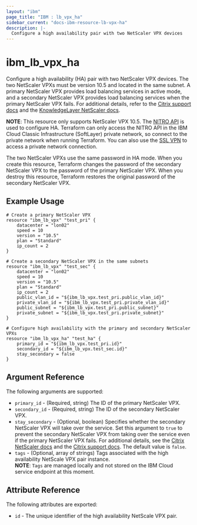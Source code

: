 ```yaml
---
layout: "ibm"
page_title: "IBM : lb_vpx_ha"
sidebar_current: "docs-ibm-resource-lb-vpx-ha"
description: |-
  Configure a high availability pair with two NetScaler VPX devices
---
```


# ibm\_lb_vpx_ha

Configure a high availability (HA) pair with two NetScaler VPX devices. The two NetScaler VPXs must be version 10.5 and located in the same subnet. A primary NetScaler VPX provides load balancing services in active mode, and a secondary NetScaler VPX provides load balancing services when the primary NetScaler VPX fails. For additional details, refer to the  [Citrix support docs](https://support.citrix.com/article/CTX116748) and the [KnowledgeLayer NetScaler docs](http://knowledgelayer.softlayer.com/articles/netscaler-vpx-10-high-availability-setup).

**NOTE**: This resource only supports NetScaler VPX 10.5. The [NITRO API](https://docs.citrix.com/en-us/netscaler/11/nitro-api.html) is used to configure HA. Terraform can only access the NITRO API in the IBM Cloud Classic Infrastructure (SoftLayer) private network, so connect to the private network when running Terraform. You can also use the [SSL VPN](http://www.softlayer.com/VPN-Access) to access a private network connection.

The two NetScaler VPXs use the same password in HA mode. When you create this resource, Terraform changes the password of the secondary NetScaler VPX to the password of the primary NetScaler VPX. When you destroy this resource, Terraform restores the original password of the secondary NetScaler VPX.

## Example Usage

```hcl
# Create a primary NetScaler VPX
resource "ibm_lb_vpx" "test_pri" {
    datacenter = "lon02"
    speed = 10
    version = "10.5"
    plan = "Standard"
    ip_count = 2
}

# Create a secondary NetScaler VPX in the same subnets
resource "ibm_lb_vpx" "test_sec" {
    datacenter = "lon02"
    speed = 10
    version = "10.5"
    plan = "Standard"
    ip_count = 2
    public_vlan_id = "${ibm_lb_vpx.test_pri.public_vlan_id}"
    private_vlan_id = "${ibm_lb_vpx.test_pri.private_vlan_id}"
    public_subnet = "${ibm_lb_vpx.test_pri.public_subnet}"
    private_subnet = "${ibm_lb_vpx.test_pri.private_subnet}"
}

# Configure high availability with the primary and secondary NetScaler VPXs
resource "ibm_lb_vpx_ha" "test_ha" {
    primary_id = "${ibm_lb_vpx.test_pri.id}"
    secondary_id = "${ibm_lb_vpx.test_sec.id}"
    stay_secondary = false
}
```

## Argument Reference

The following arguments are supported:

* `primary_id` - (Required, string) The ID of the primary NetScaler VPX.
* `secondary_id` - (Required, string) The ID of the secondary NetScaler VPX.
* `stay_secondary` - (Optional, boolean) Specifies whether the secondary NetScaler VPX will  take over the service. Set this argument to `true` to prevent the secondary NetScaler VPX from taking over the service even if the primary NetScaler VPX fails. For additional details, see the [Citrix NetScaler docs](https://docs.citrix.com/en-us/netscaler/10-5/ns-system-wrapper-10-con/ns-nw-ha-intro-wrppr-con/ns-nw-ha-frcng-scndry-nd-sty-scndry-tsk.html) and the [Citrix support docs](https://support.citrix.com/article/CTX116748). The default value is `false`.
* `tags` - (Optional, array of strings) Tags associated with the high availability NetScale VPX pair instance.  
  **NOTE**: `Tags` are managed locally and not stored on the IBM Cloud service endpoint at this moment.

## Attribute Reference

The following attributes are exported:

* `id` - The unique identifier of the high availability NetScale VPX pair.
